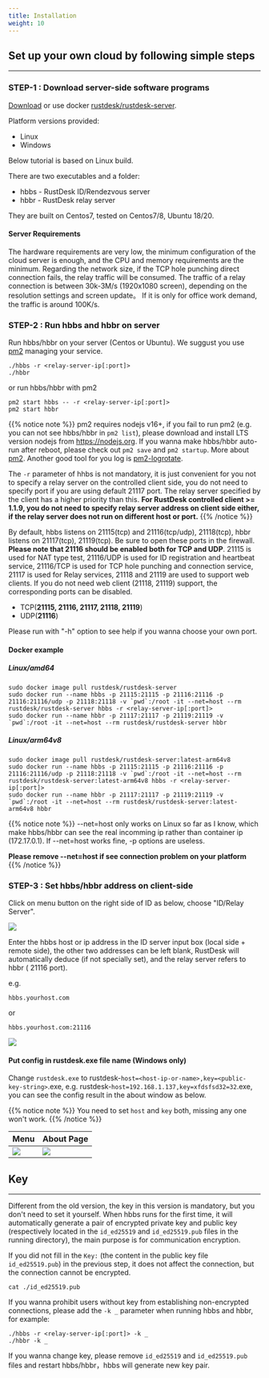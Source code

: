 ```yaml
---
title: Installation 
weight: 10
---
```


## Set up your own cloud by following simple steps
-----------

### STEP-1 : Download server-side software programs

[Download](https://github.com/rustdesk/rustdesk-server/) or use docker [rustdesk/rustdesk-server](https://hub.docker.com/r/rustdesk/rustdesk-server/tags).

Platform versions provided:
  - Linux
  - Windows

Below tutorial is based on Linux build.

There are two executables and a folder:
   - hbbs - RustDesk ID/Rendezvous server
   - hbbr - RustDesk relay server

They are built on Centos7, tested on Centos7/8, Ubuntu 18/20.

#### Server Requirements
The hardware requirements are very low, the minimum configuration of the cloud server is enough, and the CPU and memory requirements are the minimum. Regarding the network size, if the TCP hole punching direct connection fails, the relay traffic will be consumed. The traffic of a relay connection is between 30k-3M/s (1920x1080 screen), depending on the resolution settings and screen update。 If it is only for office work demand, the traffic is around 100K/s.


### STEP-2 : Run hbbs and hbbr on server

Run hbbs/hbbr on your server (Centos or Ubuntu). We suggust you use [pm2](https://pm2.keymetrics.io/) managing your service.

```
./hbbs -r <relay-server-ip[:port]> 
./hbbr 
```

or run hbbs/hbbr with pm2

```
pm2 start hbbs -- -r <relay-server-ip[:port]> 
pm2 start hbbr 
```

<a name="demo"></a>
{{% notice note %}}
pm2 requires nodejs v16+, if you fail to run pm2 (e.g. you can not see hbbs/hbbr in `pm2 list`), please download and install LTS version nodejs from https://nodejs.org. If you wanna make hbbs/hbbr auto-run after reboot, please check out `pm2 save` and `pm2 startup`. More about [pm2](https://pm2.keymetrics.io/docs/usage/quick-start/). Another good tool for you log is [pm2-logrotate](https://github.com/keymetrics/pm2-logrotate).

The `-r` parameter of hhbs is not mandatory, it is just convenient for you not to specify a relay server on the controlled client side, you do not need to specify port if you are using default 21117 port. The relay server specified by the client has a higher priority than this. **For RustDesk controlled client >= 1.1.9, you do not need to specify relay server address on client side either, if the relay server does not run on different host or port.**
{{% /notice %}}

By default, hbbs listens on 21115(tcp) and 21116(tcp/udp), 21118(tcp), hbbr listens on 21117(tcp), 21119(tcp). Be sure to open these ports in the firewall. **Please note that 21116 should be enabled both for TCP and UDP**. 21115 is used for NAT type test, 21116/UDP is used for ID registration and heartbeat service, 21116/TCP is used for TCP hole punching and connection service, 21117 is used for Relay services, 21118 and 21119 are used to support web clients. If you do not need web client (21118, 21119) support, the corresponding ports can be disabled.

- TCP(**21115, 21116, 21117, 21118, 21119**)
- UDP(**21116**)

Please run with "-h" option to see help if you wanna choose your own port.

#### Docker example

##### Linux/amd64
```
sudo docker image pull rustdesk/rustdesk-server
sudo docker run --name hbbs -p 21115:21115 -p 21116:21116 -p 21116:21116/udp -p 21118:21118 -v `pwd`:/root -it --net=host --rm rustdesk/rustdesk-server hbbs -r <relay-server-ip[:port]> 
sudo docker run --name hbbr -p 21117:21117 -p 21119:21119 -v `pwd`:/root -it --net=host --rm rustdesk/rustdesk-server hbbr 
```

##### Linux/arm64v8
```
sudo docker image pull rustdesk/rustdesk-server:latest-arm64v8
sudo docker run --name hbbs -p 21115:21115 -p 21116:21116 -p 21116:21116/udp -p 21118:21118 -v `pwd`:/root -it --net=host --rm rustdesk/rustdesk-server:latest-arm64v8 hbbs -r <relay-server-ip[:port]> 
sudo docker run --name hbbr -p 21117:21117 -p 21119:21119 -v `pwd`:/root -it --net=host --rm rustdesk/rustdesk-server:latest-arm64v8 hbbr 
```

<a name="net-host"></a>

{{% notice note %}}
--net=host only works on Linux so far as I know, which make hbbs/hbbr can see the real incomming ip rather than container ip (172.17.0.1).
If --net=host works fine, -p options are useless.

**Please remove --net=host if see connection problem on your platform**
{{% /notice %}}


### STEP-3 : Set hbbs/hbbr address on client-side

Click on menu button on the right side of ID as below, choose "ID/Relay Server".

![](/docs/en/self-host/install/images/server-set-menu.png)

Enter the hbbs host or ip address in the ID server input box (local side + remote side), the other two addresses can be left blank, RustDesk will automatically deduce (if not specially set), and the relay server refers to hbbr ( 21116 port).

e.g.

```
hbbs.yourhost.com
```

or

```
hbbs.yourhost.com:21116
```

![](/docs/en/self-host/install/images/server-set-window.png)

#### Put config in rustdesk.exe file name (Windows only)

Change `rustdesk.exe` to rustdesk-`host=<host-ip-or-name>,key=<public-key-string>`.exe, e.g. rustdesk-`host=192.168.1.137,key=xfdsfsd32=32`.exe, you can see the config result in the about window as below.

{{% notice note %}}
You need to set `host` and `key` both, missing any one won't work.
{{% /notice %}}

| Menu | About Page |
| -- | -- |
![](/docs/en/self-host/install/images/aboutmenu.png) | ![](/docs/en/self-host/install/images/lic.png) |

## Key
-----------
Different from the old version, the key in this version is mandatory, but you don't need to set it yourself. When hbbs runs for the first time, it will automatically generate a pair of encrypted private key and public key (respectively located in the `id_ed25519` and `id_ed25519.pub` files in the running directory), the main purpose is for communication encryption.

If you did not fill in the `Key:` (the content in the public key file `id_ed25519.pub`) in the previous step, it does not affect the connection, but the connection cannot be encrypted. 

````
cat ./id_ed25519.pub
````

If you wanna prohibit users without key from establishing non-encrypted connections, please add the `-k _` parameter when running hbbs and hbbr, for example:
````
./hbbs -r <relay-server-ip[:port]> -k _
./hbbr -k _
````

If you wanna change key, please remove `id_ed25519` and `id_ed25519.pub` files and restart hbbs/hbbr，hbbs will generate new key pair.